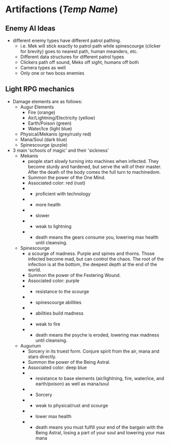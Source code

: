 # Artifactions (*Temp Name*)

## Enemy AI Ideas
- different enemy types have different patrol pathing.
	- i.e. Mek will stick exactly to patrol path while spinescourge (clicker for brevity) goes to nearest path, human meanders, etc.
	- Different data structures for different patrol types
	- Clickers path off sound, Meks off sight, humans off both
	- Camera types as well
	- Only one or two boss enemies

## Light RPG mechanics
- Damage elements are as follows:
	- Augur Elements
		- Fire (orange)
		- Air/Lightning/Electricity (yellow)
		- Earth/Poison (green)
		- Water/Ice (light blue)
	- Physical/Mekanis (grey/rusty red)
	- Mana/Soul (dark blue)
	- Spinescourge (purple)
- 3 main 'schools of magic' and their 'sickness'
	- Mekanis
		- people start slowly turning into machines when infected. They become sturdy and hardened, but serve the will of their master. After the death of the body comes the full turn to machinedom.
		- Summon the power of the One Mind.
		- Associated color: red (rust)
		- + proficient with technology
		- + more health
		- - slower
		- - weak to lightning
		- - death means the gears consume you, lowering max health until cleansing.
	- Spinescourge
		- a scourge of madness. Purple and spines and thorns. Those infected become mad, but can control the chaos. The root of the infection is at the bottom, the deepest depth at the end of the world. 
		- Summon the power of the Festering Wound.
		- Associated color: purple
		- + resistance to the scourge
		- + spinescourge abilities
		- - abilities build madness
		- - weak to fire
		- - death means the psyche is eroded, lowering max madness until cleansing.
	- Augurium
		- Sorcery in its truest form. Conjure spirit from the air, mana and stars directly. 
		- Summon the power of the Being Astral.
		- Associated color: deep blue
		- + resistance to base elements (air/lightning, fire, water/ice, and earth/poison) as well as mana/soul
		- + Sorcery
		- - weak to physical/rust and scourge
		- - lower max health
		- - death means you must fulfill your end of the bargain with the Being Astral, losing a part of your soul and lowering your max mana
